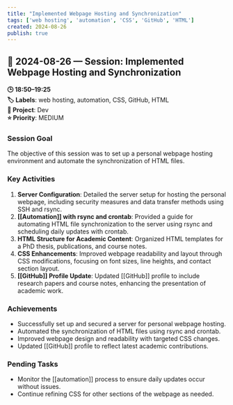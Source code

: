 ```yaml
---
title: "Implemented Webpage Hosting and Synchronization"
tags: ['web hosting', 'automation', 'CSS', 'GitHub', 'HTML']
created: 2024-08-26
publish: true
---
```


## 📅 2024-08-26 — Session: Implemented Webpage Hosting and Synchronization

**🕒 18:50–19:25**  
**🏷️ Labels**: web hosting, automation, CSS, GitHub, HTML  
**📂 Project**: Dev  
**⭐ Priority**: MEDIUM  


### Session Goal
The objective of this session was to set up a personal webpage hosting environment and automate the synchronization of HTML files.

### Key Activities
1. **Server Configuration**: Detailed the server setup for hosting the personal webpage, including security measures and data transfer methods using SSH and rsync.
2. **[[Automation]] with rsync and crontab**: Provided a guide for automating HTML file synchronization to the server using rsync and scheduling daily updates with crontab.
3. **HTML Structure for Academic Content**: Organized HTML templates for a PhD thesis, publications, and course notes.
4. **CSS Enhancements**: Improved webpage readability and layout through CSS modifications, focusing on font sizes, line heights, and contact section layout.
5. **[[GitHub]] Profile Update**: Updated [[GitHub]] profile to include research papers and course notes, enhancing the presentation of academic work.

### Achievements
- Successfully set up and secured a server for personal webpage hosting.
- Automated the synchronization of HTML files using rsync and crontab.
- Improved webpage design and readability with targeted CSS changes.
- Updated [[GitHub]] profile to reflect latest academic contributions.

### Pending Tasks
- Monitor the [[automation]] process to ensure daily updates occur without issues.
- Continue refining CSS for other sections of the webpage as needed.
